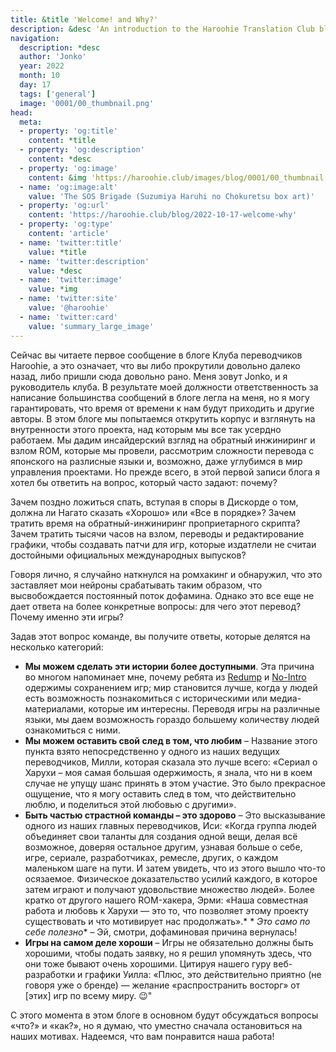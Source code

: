 ```yaml
---
title: &title 'Welcome! and Why?'
description: &desc 'An introduction to the Haroohie Translation Club blog and an explanation of our motivations for translating Haruhi games.'
navigation:
  description: *desc
  author: 'Jonko'
  year: 2022
  month: 10
  day: 17
  tags: ['general']
  image: '0001/00_thumbnail.png'
head:
  meta:
  - property: 'og:title'
    content: *title
  - property: 'og:description'
    content: *desc
  - property: 'og:image'
    content: &img 'https://haroohie.club/images/blog/0001/00_thumbnail.png'
  - name: 'og:image:alt'
    value: 'The SOS Brigade (Suzumiya Haruhi no Chokuretsu box art)'
  - property: 'og:url'
    content: 'https://haroohie.club/blog/2022-10-17-welcome-why'
  - property: 'og:type'
    content: 'article'
  - name: 'twitter:title'
    value: *title
  - name: 'twitter:description'
    value: *desc
  - name: 'twitter:image'
    value: *img
  - name: 'twitter:site'
    value: '@haroohie'
  - name: 'twitter:card'
    value: 'summary_large_image'
---
```


Сейчас вы читаете первое сообщение в блоге Клуба переводчиков Haroohie, а это означает, что вы либо прокрутили довольно далеко назад, либо пришли сюда довольно рано. Меня зовут Jonko, и я руководитель клуба. В результате моей должности ответственность за написание большинства сообщений в блоге легла на меня, но я могу гарантировать, что время от времени к нам будут приходить и другие авторы. В этом блоге мы попытаемся открутить корпус и взглянуть на внутренности этого проекта, над которым мы все так усердно работаем. Мы дадим инсайдерский взгляд на обратный инжиниринг и взлом ROM, которые мы провели, рассмотрим сложности перевода с японского на разлисные языки и, возможно, даже углубимся в мир управления проектами. Но прежде всего, в этой первой записи блога я хотел бы ответить на вопрос, который часто задают: почему?

Зачем поздно ложиться спать, вступая в споры в Дискорде о том, должна ли Нагато сказать «Хорошо» или «Все в порядке»? Зачем тратить время на обратный-инжиниринг проприетарного скрипта? Зачем тратить тысячи часов на взлом, переводы и редактирование графики, чтобы создавать патчи для игр, которые издатлели не считаи достойными официальных международных выпусков?

Говоря лично, я случайно наткнулся на ромхакинг и обнаружил, что это заставляет мои нейроны срабатывать таким образом, что высвобождается постоянный поток дофамина. Однако это все еще не дает ответа на более конкретные вопросы: для чего этот перевод? Почему именно эти игры?

Задав этот вопрос команде, вы получите ответы, которые делятся на несколько категорий:

* **Мы можем сделать эти истории более доступными**. Эта причина во многом напоминает мне, почему ребята из [Redump](http://redump.org/) и [No-Intro](https://no-intro.org/) одержимы сохранением игр; мир становится лучше, когда у людей есть возможность познакомиться с историческими или медиа-материалами, которые им интересны. Переводя игры на различные языки, мы даем возможность гораздо большему количеству людей ознакомиться с ними.
* **Мы можем оставить свой след в том, что любим** – Название этого пункта взято непосредственно у одного из наших ведущих переводчиков, Милли, которая сказала это лучше всего: «Сериал о Харухи – моя самая большая одержимость, я знала, что ни в коем случае не упущу шанс принять в этом участие. Это было прекрасное ощущение, что я могу оставить след в том, что действительно люблю, и поделиться этой любовью с другими».
* **Быть частью страстной команды – это здорово** – Это высказывание одного из наших главных переводчиков, Иси: «Когда группа людей объединяет свои таланты для создания одной вещи, делая всё возможное, доверяя остальное другим, узнавая больше о себе, игре, сериале, разработчиках, ремесле, других, о каждом маленьком шаге на пути. И затем увидеть, что из этого вышло что-то осязаемое. Физическое доказательство усилий каждого, в которое затем играют и получают удовольствие множество людей». Более кратко от другого нашего ROM-хакера, Эрми: «Наша совместная работа и любовь к Харухи — это то, что позволяет этому проекту существовать и что мотивирует нас продолжать».* *
*Это само по себе полезно** – Эй, смотри, дофаминовая причина вернулась!
* **Игры на самом деле хороши** – Игры не обязательно должны быть хорошими, чтобы подать заявку, но я решил упомянуть здесь, что они тоже бывают очень хорошими. Цитируя нашего гуру веб-разработки и графики Уилла: «Плюс, это действительно приятно (не говоря уже о бренде) — желание «распространить восторг» от [этих] игр по всему миру. 😉"

С этого момента в этом блоге в основном будут обсуждаться вопросы «что?» и «как?», но я думаю, что уместно сначала остановиться на наших мотивах. Надеемся, что вам понравится наша работа!